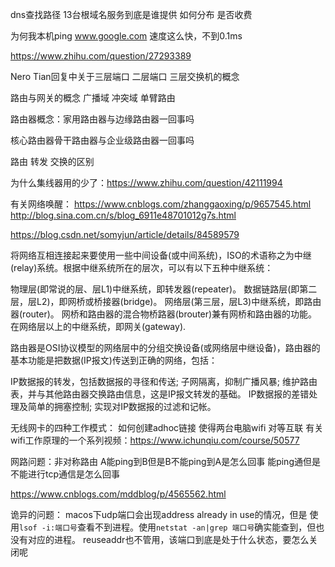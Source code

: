 dns查找路径 13台根域名服务到底是谁提供 如何分布 是否收费

为何我本机ping www.google.com 速度这么快，不到0.1ms


https://www.zhihu.com/question/27293389

Nero Tian回复中关于三层端口 二层端口 三层交换机的概念

路由与网关的概念  广播域 冲突域 单臂路由

路由器概念：家用路由器与边缘路由器一回事吗

核心路由器骨干路由器与企业级路由器一回事吗

路由 转发 交换的区别


为什么集线器用的少了：https://www.zhihu.com/question/42111994



有关网络唤醒：
https://www.cnblogs.com/zhanggaoxing/p/9657545.html
http://blog.sina.com.cn/s/blog_6911e48701012g7s.html


https://blog.csdn.net/somyjun/article/details/84589579


将网络互相连接起来要使用一些中间设备(或中间系统)，ISO的术语称之为中继(relay)系统。根据中继系统所在的层次，可以有以下五种中继系统：

物理层(即常说的层、层L1)中继系统，即转发器(repeater)。
数据链路层(即第二层，层L2)，即网桥或桥接器(bridge)。
网络层(第三层，层L3)中继系统，即路由器(router)。
网桥和路由器的混合物桥路器(brouter)兼有网桥和路由器的功能。
在网络层以上的中继系统，即网关(gateway).

路由器是OSI协议模型的网络层中的分组交换设备(或网络层中继设备)，路由器的基本功能是把数据(IP报文)传送到正确的网络，包括：

IP数据报的转发，包括数据报的寻径和传送;
子网隔离，抑制广播风暴;
维护路由表，并与其他路由器交换路由信息，这是IP报文转发的基础。
IP数据报的差错处理及简单的拥塞控制;
实现对IP数据报的过滤和记帐。

无线网卡的四种工作模式：
如何创建adhoc链接 使得两台电脑wifi 对等互联
有关wifi工作原理的一个系列视频：https://www.ichunqiu.com/course/50577


网路问题：非对称路由 A能ping到B但是B不能ping到A是怎么回事
能ping通但是不能进行tcp通信是怎么回事

https://www.cnblogs.com/mddblog/p/4565562.html



诡异的问题：
macos下udp端口会出现address already in use的情况，但是
使用`lsof -i:端口号`查看不到进程。使用`netstat -an|grep 端口号`确实能查到，但也没有对应的进程。
reuseaddr也不管用，该端口到底是处于什么状态，要怎么关闭呢
